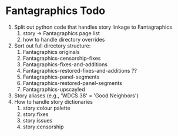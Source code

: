 # Fantagraphics Todo

1. Split out python code that handles story linkage to Fantagraphics
    1. story -> Fantagraphics page list
    2. how to handle directory overrides
2. Sort out full directory structure:
    1. Fantagraphics originals
    2. Fantagraphics-censorship-fixes
    3. Fantagraphics-fixes-and-additions
    4. Fantagraphics-restored-fixes-and-additions ??
	5. Fantagraphics-panel-segments
    6. Fantagraphics-restored-panel-segments
    7. Fantagraphics-upscayled
3. Story aliases (e.g., 'WDCS 38' = 'Good Neighbors')
4. How to handle story dictionaries
    1. story:colour palette
    2. story:fixes
    3. story:issues
    4. story:censorship
